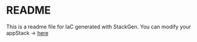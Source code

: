 # README
This is a readme file for IaC generated with StackGen.
You can modify your appStack -> [here](http://main.dev.stackgen.com/appstacks/601fb4a7-c2f4-4719-a5ed-578fe01a7251)
